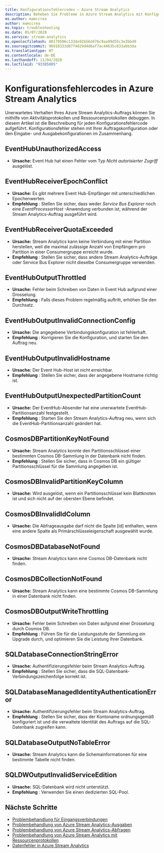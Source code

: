 ```yaml
---
title: Konfigurationsfehlercodes – Azure Stream Analytics
description: Beheben Sie Probleme in Azure Stream Analytics mit Konfigurationsfehlercodes.
ms.author: mamccrea
author: mamccrea
ms.topic: troubleshooting
ms.date: 05/07/2020
ms.service: stream-analytics
ms.openlocfilehash: 80179506c133de92b56d476c9aa99d55c3e3bbd9
ms.sourcegitcommit: 96918333d87f4029d4d6af7ac44635c833abb3da
ms.translationtype: HT
ms.contentlocale: de-DE
ms.lasthandoff: 11/04/2020
ms.locfileid: "93305805"
---
```

# <a name="azure-stream-analytics-configuration-error-codes"></a>Konfigurationsfehlercodes in Azure Stream Analytics

Unerwartetes Verhalten Ihres Azure Stream Analytics-Auftrags können Sie mithilfe von Aktivitätsprotokollen und Ressourcenprotokollen debuggen. In diesem Artikel ist die Beschreibung für jeden Konfigurationsfehlercode aufgeführt. Konfigurationsfehler stehen mit Ihrer Auftragskonfiguration oder den Eingabe- und Ausgabekonfigurationen im Zusammenhang.

## <a name="eventhubunauthorizedaccess"></a>EventHubUnauthorizedAccess

* **Ursache:** Event Hub hat einen Fehler vom Typ *Nicht autorisierter Zugriff* ausgelöst.

## <a name="eventhubreceiverepochconflict"></a>EventHubReceiverEpochConflict

* **Ursache:** Es gibt mehrere Event Hub-Empfänger mit unterschiedlichen Epochenwerten.
* **Empfehlung** : Stellen Sie sicher, dass weder *Service Bus Explorer* noch eine *EventProcessorHost* -Anwendung verbunden ist, während der Stream Analytics-Auftrag ausgeführt wird.

## <a name="eventhubreceiverquotaexceeded"></a>EventHubReceiverQuotaExceeded

* **Ursache:** Stream Analytics kann keine Verbindung mit einer Partition herstellen, weil die maximal zulässige Anzahl von Empfängern pro Partition in einer Consumergruppe erreicht wurde.
* **Empfehlung** : Stellen Sie sicher, dass andere Stream Analytics-Aufträge oder Service Bus Explorer nicht dieselbe Consumergruppe verwenden.

## <a name="eventhuboutputthrottled"></a>EventHubOutputThrottled

* **Ursache:** Fehler beim Schreiben von Daten in Event Hub aufgrund einer Drosselung.
* **Empfehlung** : Falls dieses Problem regelmäßig auftritt, erhöhen Sie den Durchsatz.

## <a name="eventhuboutputinvalidconnectionconfig"></a>EventHubOutputInvalidConnectionConfig

* **Ursache:** Die angegebene Verbindungskonfiguration ist fehlerhaft.
* **Empfehlung** : Korrigieren Sie die Konfiguration, und starten Sie den Auftrag neu.

## <a name="eventhuboutputinvalidhostname"></a>EventHubOutputInvalidHostname

* **Ursache:** Der Event Hub-Host ist nicht erreichbar.
* **Empfehlung** : Stellen Sie sicher, dass der angegebene Hostname richtig ist.

## <a name="eventhuboutputunexpectedpartitioncount"></a>EventHubOutputUnexpectedPartitionCount

* **Ursache:** Der EventHub-Absender hat eine unerwartete EventHub-Partitionsanzahl festgestellt.
* **Empfehlung** : Starten Sie den Stream Analytics-Auftrag neu, wenn sich die EventHub-Partitionsanzahl geändert hat.

## <a name="cosmosdbpartitionkeynotfound"></a>CosmosDBPartitionKeyNotFound

* **Ursache:** Stream Analytics konnte den Partitionsschlüssel einer bestimmten Cosmos DB-Sammlung in der Datenbank nicht finden.
* **Empfehlung** : Stellen Sie sicher, dass in Cosmos DB ein gültiger Partitionsschlüssel für die Sammlung angegeben ist.

## <a name="cosmosdbinvalidpartitionkeycolumn"></a>CosmosDBInvalidPartitionKeyColumn

* **Ursache:** Wird ausgelöst, wenn ein Partitionsschlüssel kein Blattknoten ist und sich nicht auf der obersten Ebene befindet.

## <a name="cosmosdbinvalididcolumn"></a>CosmosDBInvalidIdColumn

* **Ursache:** Die Abfrageausgabe darf nicht die Spalte \[id] enthalten, wenn eine andere Spalte als Primärschlüsseleigenschaft ausgewählt wurde.

## <a name="cosmosdbdatabasenotfound"></a>CosmosDBDatabaseNotFound

* **Ursache:** Stream Analytics kann eine Cosmos DB-Datenbank nicht finden.

## <a name="cosmosdbcollectionnotfound"></a>CosmosDBCollectionNotFound

* **Ursache:** Stream Analytics kann eine bestimmte Cosmos DB-Sammlung in einer Datenbank nicht finden.

## <a name="cosmosdboutputwritethrottling"></a>CosmosDBOutputWriteThrottling

* **Ursache:** Fehler beim Schreiben von Daten aufgrund einer Drosselung durch Cosmos DB.
* **Empfehlung** : Führen Sie für die Leistungsstufe der Sammlung ein Upgrade durch, und optimieren Sie die Leistung Ihrer Datenbank.

## <a name="sqldatabaseconnectionstringerror"></a>SQLDatabaseConnectionStringError

* **Ursache:** Authentifizierungsfehler beim Stream Analytics-Auftrag.
* **Empfehlung** : Stellen Sie sicher, dass die SQL-Datenbank-Verbindungszeichenfolge korrekt ist.

## <a name="sqldatabasemanagedidentityauthenticationerror"></a>SQLDatabaseManagedIdentityAuthenticationError

* **Ursache:** Authentifizierungsfehler beim Stream Analytics-Auftrag. 
* **Empfehlung** : Stellen Sie sicher, dass der Kontoname ordnungsgemäß konfiguriert ist und die verwaltete Identität des Auftrags auf die SQL-Datenbank zugreifen kann.

## <a name="sqldatabaseoutputnotableerror"></a>SQLDatabaseOutputNoTableError

* **Ursache:** Stream Analytics kann die Schemainformationen für eine bestimmte Tabelle nicht finden.

## <a name="sqldwoutputinvalidserviceedition"></a>SQLDWOutputInvalidServiceEdition

* **Ursache:** SQL-Datenbank wird nicht unterstützt.
* **Empfehlung** : Verwenden Sie einen dedizierten SQL-Pool.

## <a name="next-steps"></a>Nächste Schritte

* [Problembehandlung für Eingangsverbindungen](stream-analytics-troubleshoot-input.md)
* [Problembehandlung von Azure Stream Analytics-Ausgaben](stream-analytics-troubleshoot-output.md)
* [Problembehandlung von Azure Stream Analytics-Abfragen](stream-analytics-troubleshoot-query.md)
* [Problembehandlung von Azure Stream Analytics mit Ressourcenprotokollen](stream-analytics-job-diagnostic-logs.md)
* [Datenfehler in Azure Stream Analytics](data-errors.md)
